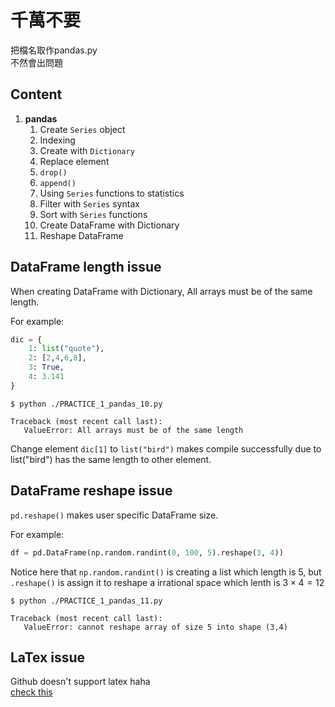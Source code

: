 # 千萬不要

把檔名取作pandas.py  
不然會出問題  

## Content

1. **pandas**
   1. Create `Series` object
   2. Indexing
   3. Create with `Dictionary`
   4. Replace element
   5. `drop()`
   6. `append()`
   7. Using `Series` functions to statistics
   8. Filter with `Series` syntax
   9. Sort with `Series` functions
   10. Create DataFrame with Dictionary
   11. Reshape DataFrame

## DataFrame length issue

When creating DataFrame with Dictionary, All arrays must be of the same length.  

For example:

```py
dic = {
    1: list("quote"),
    2: [2,4,6,8],
    3: True,
    4: 3.141
}
```

```console
$ python ./PRACTICE_1_pandas_10.py

Traceback (most recent call last):
   ValueError: All arrays must be of the same length
```

Change element `dic[1]` to `list("bird")` makes compile successfully due to list("bird") has the same length to other element.

## DataFrame reshape issue

`pd.reshape()` makes user specific DataFrame size.

For example:

```py
df = pd.DataFrame(np.random.randint(0, 100, 5).reshape(3, 4))
```

Notice here that `np.random.randint()` is creating a list which length is 5, but `.reshape()` is assign it to reshape a irrational space which lenth is $3\times 4=12$

```console
$ python ./PRACTICE_1_pandas_11.py

Traceback (most recent call last):
   ValueError: cannot reshape array of size 5 into shape (3,4)
```

## LaTex issue

Github doesn't support latex haha  
[check this](https://gist.github.com/a-rodin/fef3f543412d6e1ec5b6cf55bf197d7b)

